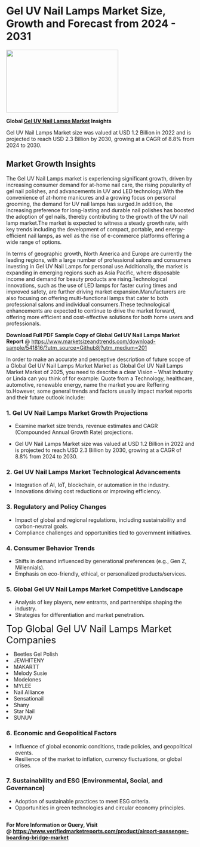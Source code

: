 <H1>Gel UV Nail Lamps Market Size, Growth and Forecast from 2024 - 2031</H1><img class="aligncenter size-medium wp-image-584254" src="https://thirdeyenews.in/wp-content/uploads/2024/09/Global-Market-Research-300x168.jpeg" alt="" width="300" height="168" /><p><strong>Global&nbsp;<a href="https://www.marketsizeandtrends.com/download-sample/541816/?utm_source=Github8j?utm_medium=201">Gel UV Nail Lamps Market</a> Insights</strong></p><p>Gel UV Nail Lamps Market size was valued at USD 1.2 Billion in 2022 and is projected to reach USD 2.3 Billion by 2030, growing at a CAGR of 8.8% from 2024 to 2030.</p><p><h2>Market Growth Insights</h2> <p>The Gel UV Nail Lamps market is experiencing significant growth, driven by increasing consumer demand for at-home nail care, the rising popularity of gel nail polishes, and advancements in UV and LED technology.With the convenience of at-home manicures and a growing focus on personal grooming, the demand for UV nail lamps has surged.In addition, the increasing preference for long-lasting and durable nail polishes has boosted the adoption of gel nails, thereby contributing to the growth of the UV nail lamp market.The market is expected to witness a steady growth rate, with key trends including the development of compact, portable, and energy-efficient nail lamps, as well as the rise of e-commerce platforms offering a wide range of options.</p> <p>In terms of geographic growth, North America and Europe are currently the leading regions, with a large number of professional salons and consumers investing in Gel UV Nail Lamps for personal use.Additionally, the market is expanding in emerging regions such as Asia Pacific, where disposable income and demand for beauty products are rising.Technological innovations, such as the use of LED lamps for faster curing times and improved safety, are further driving market expansion.Manufacturers are also focusing on offering multi-functional lamps that cater to both professional salons and individual consumers.These technological enhancements are expected to continue to drive the market forward, offering more efficient and cost-effective solutions for both home users and professionals.</p> <p><span class=""><strong>Download Full PDF Sample Copy of Global Gel UV Nail Lamps Market Report</strong> @ <a href="https://www.marketsizeandtrends.com/download-sample/541816/?utm_source=Github8j?utm_medium=201" target="_blank">https://www.marketsizeandtrends.com/download-sample/541816/?utm_source=Github8j?utm_medium=201</a></span></p><p>In order to make an accurate and perceptive description of future scope of a Global&nbsp;Gel UV Nail Lamps Market Market as Global&nbsp;Gel UV Nail Lamps Market Market of 2025, you need to describe a clear Vision &ndash; What Industry or Linda can you think of for example: Quote from a Technology, healthcare, automotive, renewable energy, name the market you are Reffering to.However, some general trends and factors usually impact market reports and their future outlook include:</p><h3>1.&nbsp;<strong>Gel UV Nail Lamps Market Growth Projections</strong></h3><ul><li>Examine market size trends, revenue estimates and CAGR (Compounded Annual Growth Rate) projections.</li><li><p>Gel UV Nail Lamps Market size was valued at USD 1.2 Billion in 2022 and is projected to reach USD 2.3 Billion by 2030, growing at a CAGR of 8.8% from 2024 to 2030.</p></li></ul><h3>2.&nbsp;<strong>Gel UV Nail Lamps Market Technological Advancements</strong></h3><ul><li>Integration of AI, IoT, blockchain, or automation in the industry.</li><li>Innovations driving cost reductions or improving efficiency.</li></ul><h3>3.&nbsp;<strong>Regulatory and Policy Changes</strong></h3><ul><li>Impact of global and regional regulations, including sustainability and carbon-neutral goals.</li><li>Compliance challenges and opportunities tied to government initiatives.</li></ul><h3>4.&nbsp;<strong>Consumer Behavior Trends</strong></h3><ul><li>Shifts in demand influenced by generational preferences (e.g., Gen Z, Millennials).</li><li>Emphasis on eco-friendly, ethical, or personalized products/services.</li></ul><h3>5.&nbsp;<strong>Global Gel UV Nail Lamps Market Competitive Landscape</strong></h3><ul><li>Analysis of key players, new entrants, and partnerships shaping the industry.</li><li>Strategies for differentiation and market penetration.</li></ul><p data-pm-slice="1 1 []"><span style="color: inherit; font-family: inherit; font-size: 25px;">Top Global Gel UV Nail Lamps Market Companies</span></p><div class="" data-test-id=""><p><li>Beetles Gel Polish</li><li> JEWHITENY</li><li> MAKARTT</li><li> Melody Susie</li><li> Modelones</li><li> MYLEE</li><li> Nail Alliance</li><li> Sensationail</li><li> Shany</li><li> Star Nail</li><li> SUNUV</li></p></div><h3>6.&nbsp;<strong>Economic and Geopolitical Factors</strong></h3><ul><li>Influence of global economic conditions, trade policies, and geopolitical events.</li><li>Resilience of the market to inflation, currency fluctuations, or global crises.</li></ul><h3>7.&nbsp;<strong>Sustainability and ESG (Environmental, Social, and Governance)</strong></h3><ul><li>Adoption of sustainable practices to meet ESG criteria.</li><li>Opportunities in green technologies and circular economy principles.</li></ul><h2><strong style="font-size: 14px;">For More Information or Query, Visit @&nbsp;</strong><a style="background-color: #ffffff; font-size: 14px;" href="https://www.marketsizeandtrends.com/report/gel-uv-nail-lamps-market/" target="_blank">https://www.verifiedmarketreports.com/product/airport-passenger-boarding-bridge-market</a></h2>